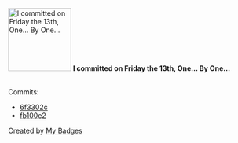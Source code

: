 <img src="https://my-badges.github.io/my-badges/friday-13.png" alt="I committed on Friday the 13th, One… By One…" title="I committed on Friday the 13th, One… By One…" width="128">
<strong>I committed on Friday the 13th, One… By One…</strong>
<br><br>

Commits:

- <a href="https://github.com/diegolima/tabletop-xcom/commit/6f3302c12dba270e124f74427bad1d04c059be40">6f3302c</a>
- <a href="https://github.com/diegolima/tabletop-xcom/commit/fb100e2aa5e1e049b7672a58e924b50a2c01c5eb">fb100e2</a>


Created by <a href="https://github.com/my-badges/my-badges">My Badges</a>